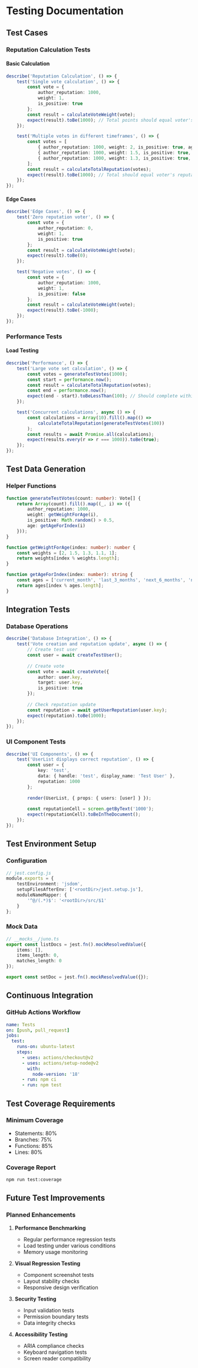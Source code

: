 # Testing Documentation

## Test Cases

### Reputation Calculation Tests

#### Basic Calculation
```typescript
describe('Reputation Calculation', () => {
    test('Single vote calculation', () => {
        const vote = {
            author_reputation: 1000,
            weight: 1,
            is_positive: true
        };
        const result = calculateVoteWeight(vote);
        expect(result).toBe(1000); // Total points should equal voter's reputation
    });

    test('Multiple votes in different timeframes', () => {
        const votes = [
            { author_reputation: 1000, weight: 2, is_positive: true, age: 'current_month' },
            { author_reputation: 1000, weight: 1.5, is_positive: true, age: 'last_3_months' },
            { author_reputation: 1000, weight: 1.3, is_positive: true, age: 'next_6_months' }
        ];
        const result = calculateTotalReputation(votes);
        expect(result).toBe(1000); // Total should equal voter's reputation
    });
});
```

#### Edge Cases
```typescript
describe('Edge Cases', () => {
    test('Zero reputation voter', () => {
        const vote = {
            author_reputation: 0,
            weight: 1,
            is_positive: true
        };
        const result = calculateVoteWeight(vote);
        expect(result).toBe(0);
    });

    test('Negative votes', () => {
        const vote = {
            author_reputation: 1000,
            weight: 1,
            is_positive: false
        };
        const result = calculateVoteWeight(vote);
        expect(result).toBe(-1000);
    });
});
```

### Performance Tests

#### Load Testing
```typescript
describe('Performance', () => {
    test('Large vote set calculation', () => {
        const votes = generateTestVotes(1000);
        const start = performance.now();
        const result = calculateTotalReputation(votes);
        const end = performance.now();
        expect(end - start).toBeLessThan(100); // Should complete within 100ms
    });

    test('Concurrent calculations', async () => {
        const calculations = Array(10).fill().map(() => 
            calculateTotalReputation(generateTestVotes(100))
        );
        const results = await Promise.all(calculations);
        expect(results.every(r => r === 1000)).toBe(true);
    });
});
```

## Test Data Generation

### Helper Functions
```typescript
function generateTestVotes(count: number): Vote[] {
    return Array(count).fill().map((_, i) => ({
        author_reputation: 1000,
        weight: getWeightForAge(i),
        is_positive: Math.random() > 0.5,
        age: getAgeForIndex(i)
    }));
}

function getWeightForAge(index: number): number {
    const weights = [2, 1.5, 1.3, 1.1, 1];
    return weights[index % weights.length];
}

function getAgeForIndex(index: number): string {
    const ages = ['current_month', 'last_3_months', 'next_6_months', 'next_18_months', '27_plus_months'];
    return ages[index % ages.length];
}
```

## Integration Tests

### Database Operations
```typescript
describe('Database Integration', () => {
    test('Vote creation and reputation update', async () => {
        // Create test user
        const user = await createTestUser();
        
        // Create vote
        const vote = await createVote({
            author: user.key,
            target: user.key,
            is_positive: true
        });
        
        // Check reputation update
        const reputation = await getUserReputation(user.key);
        expect(reputation).toBe(1000);
    });
});
```

### UI Component Tests
```typescript
describe('UI Components', () => {
    test('UserList displays correct reputation', () => {
        const user = {
            key: 'test',
            data: { handle: 'test', display_name: 'Test User' },
            reputation: 1000
        };
        
        render(UserList, { props: { users: [user] } });
        
        const reputationCell = screen.getByText('1000');
        expect(reputationCell).toBeInTheDocument();
    });
});
```

## Test Environment Setup

### Configuration
```typescript
// jest.config.js
module.exports = {
    testEnvironment: 'jsdom',
    setupFilesAfterEnv: ['<rootDir>/jest.setup.js'],
    moduleNameMapper: {
        '^@/(.*)$': '<rootDir>/src/$1'
    }
};
```

### Mock Data
```typescript
// __mocks__/juno.ts
export const listDocs = jest.fn().mockResolvedValue({
    items: [],
    items_length: 0,
    matches_length: 0
});

export const setDoc = jest.fn().mockResolvedValue({});
```

## Continuous Integration

### GitHub Actions Workflow
```yaml
name: Tests
on: [push, pull_request]
jobs:
  test:
    runs-on: ubuntu-latest
    steps:
      - uses: actions/checkout@v2
      - uses: actions/setup-node@v2
        with:
          node-version: '18'
      - run: npm ci
      - run: npm test
```

## Test Coverage Requirements

### Minimum Coverage
- Statements: 80%
- Branches: 75%
- Functions: 85%
- Lines: 80%

### Coverage Report
```bash
npm run test:coverage
```

## Future Test Improvements

### Planned Enhancements
1. **Performance Benchmarking**
   - Regular performance regression tests
   - Load testing under various conditions
   - Memory usage monitoring

2. **Visual Regression Testing**
   - Component screenshot tests
   - Layout stability checks
   - Responsive design verification

3. **Security Testing**
   - Input validation tests
   - Permission boundary tests
   - Data integrity checks

4. **Accessibility Testing**
   - ARIA compliance checks
   - Keyboard navigation tests
   - Screen reader compatibility 